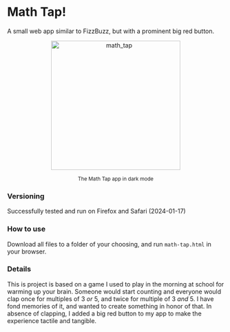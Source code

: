 # Math Tap!

A small web app similar to FizzBuzz, but with a prominent big red button.

<div align="center">
    <img width="300" alt="math_tap" src="https://github.com/philiplugt/math-tap/assets/22942635/33e3604a-9e2b-414c-b191-20df0e693ea3">
    <p><sup>The Math Tap app in dark mode</sup></p>
</div>

### Versioning
Successfully tested and run on Firefox and Safari (2024-01-17)

### How to use
Download all files to a folder of your choosing, and run `math-tap.html` in your browser.

### Details
This is project is based on a game I used to play in the morning at school for warming up your brain. Someone would start counting and everyone would clap once for multiples of 3 *or* 5, and twice for multiple of 3 *and* 5. I have fond memories of it, and wanted to create something in honor of that. In absence of clapping, I added a big red button to my app to make the experience tactile and tangible.
